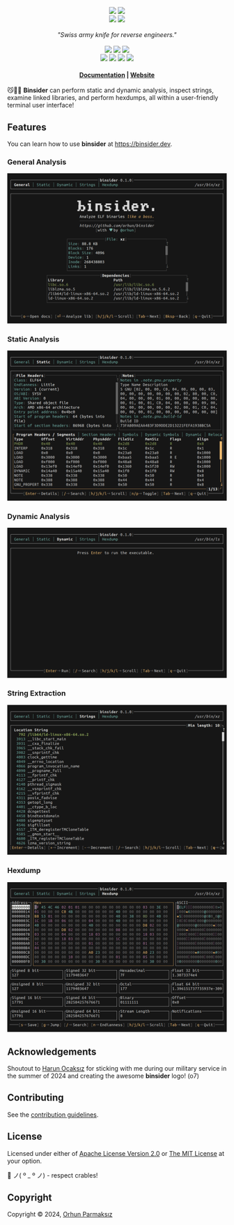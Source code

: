 <p align="center">
    <img src="https://raw.githubusercontent.com/orhun/binsider/main/website/src/assets/binsider-logo-dark.png#gh-dark-mode-only" width="300"></a>
    <img src="https://raw.githubusercontent.com/orhun/binsider/main/website/src/assets/binsider-logo-light.png#gh-light-mode-only" width="300"></a>
    <br>
    <img src="https://raw.githubusercontent.com/orhun/binsider/main/website/src/assets/binsider-text-dark.png#gh-dark-mode-only" width="170"></a>
    <img src="https://raw.githubusercontent.com/orhun/binsider/main/website/src/assets/binsider-text-light.png#gh-light-mode-only" width="170"></a>
    <br>
    <br>
    <em>"Swiss army knife for reverse engineers."</em>
    <br>
    <br>
    <a href="https://github.com/orhun/git-cliff/releases">
        <img src="https://img.shields.io/github/v/release/orhun/git-cliff?style=flat&labelColor=1d1d1d&color=f8be75&logo=GitHub&logoColor=white"></a>
    <a href="https://crates.io/crates/git-cliff/">
        <img src="https://img.shields.io/crates/v/git-cliff?style=flat&labelColor=1d1d1d&color=f8be75&logo=Rust&logoColor=white"></a>
    <a href="https://codecov.io/gh/orhun/git-cliff">
        <img src="https://img.shields.io/codecov/c/gh/orhun/git-cliff?style=flat&labelColor=1d1d1d&color=f8be75&logo=Codecov&logoColor=white"></a>
    <br>
    <a href="https://github.com/orhun/git-cliff/actions?query=workflow%3A%22Continuous+Integration%22">
        <img src="https://img.shields.io/github/actions/workflow/status/orhun/git-cliff/ci.yml?style=flat&labelColor=1d1d1d&color=white&logo=GitHub%20Actions&logoColor=white"></a>
    <a href="https://github.com/orhun/git-cliff/actions?query=workflow%3A%22Continuous+Deployment%22">
        <img src="https://img.shields.io/github/actions/workflow/status/orhun/git-cliff/cd.yml?style=flat&labelColor=1d1d1d&color=white&logo=GitHub%20Actions&logoColor=white&label=deploy"></a>
    <a href="https://hub.docker.com/r/orhunp/git-cliff">
        <img src="https://img.shields.io/github/actions/workflow/status/orhun/git-cliff/docker.yml?style=flat&labelColor=1d1d1d&color=white&label=docker&logo=Docker&logoColor=white"></a>
    <a href="https://docs.rs/git-cliff-core/">
        <img src="https://img.shields.io/docsrs/git-cliff-core?style=flat&labelColor=1d1d1d&color=white&logo=Rust&logoColor=white"></a>
    <br>
</p>

<h4 align="center">
  <a href="https://binsider.dev/getting-started/">Documentation</a> |
  <a href="https://binsider.dev/">Website</a>
</h4>

😼🕵️‍♂️ **Binsider** can perform static and dynamic analysis, inspect strings, examine linked libraries, and perform hexdumps, all within a user-friendly terminal user interface!

## Features

You can learn how to use **binsider** at <https://binsider.dev>.

### General Analysis

[![General analysis](website/src/assets/demo/binsider-general-analysis.gif)](https://binsider.dev/usage/general-analysis)

### Static Analysis

[![Static analysis](website/src/assets/demo/binsider-static-analysis.gif)](https://binsider.dev/usage/static-analysis)

### Dynamic Analysis

[![Dynamic analysis](website/src/assets/demo/binsider-dynamic-analysis.gif)](https://binsider.dev/usage/dynamic-analysis)

### String Extraction

[![String extraction](website/src/assets/demo/binsider-strings.gif)](https://binsider.dev/usage/strings)

### Hexdump

[![Hexdump](website/src/assets/demo/binsider-hexdump.gif)](https://binsider.dev/usage/hexdump)

## Acknowledgements

Shoutout to [Harun Ocaksız](https://instagram.com/harunocaksiz) for sticking with me during our military service in the summer of 2024 and creating the awesome **binsider** logo! (o7)

## Contributing

See the [contribution guidelines](CONTRIBUTING.md).

## License

Licensed under either of [Apache License Version 2.0](./LICENSE-APACHE) or [The MIT License](./LICENSE-MIT) at your option.

🦀 ノ( º \_ º ノ) - respect crables!

## Copyright

Copyright © 2024, [Orhun Parmaksız](mailto:orhunparmaksiz@gmail.com)
